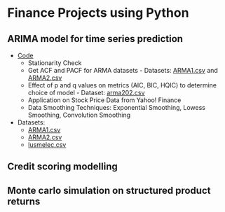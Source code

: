 # Finance Projects using Python


## ARIMA model for time series prediction
- [Code](https://github.com/KathyrnC/Finance-Projects/blob/main/ARIMA%20Model%20for%20Time%20Series%20Analysis%20and%20Prediction.ipynb)
  - Stationarity Check
  - Get ACF and PACF for ARMA datasets
        - Datasets: [ARMA1.csv](https://github.com/KathyrnC/Finance-Projects/blob/main/ARMA1.csv) and [ARMA2.csv](https://github.com/KathyrnC/Finance-Projects/blob/main/ARMA2.csv)
  - Effect of p and q values on metrics (AIC, BIC, HQIC) to determine choice of model - Dataset: [arma202.csv](https://github.com/KathyrnC/Finance-Projects/blob/main/arma202.csv)
  - Application on Stock Price Data from Yahoo! Finance
  - Data Smoothing Techniques: Exponential Smoothing, Lowess Smoothing, Convolution Smoothing
- Datasets:
  - [ARMA1.csv](https://github.com/KathyrnC/Finance-Projects/blob/main/ARMA1.csv)
  - [ARMA2.csv](https://github.com/KathyrnC/Finance-Projects/blob/main/ARMA2.csv)
  - [lusmelec.csv](https://github.com/KathyrnC/Finance-Projects/blob/main/lusmelec.csv)

## Credit scoring modelling

## Monte carlo simulation on structured product returns


